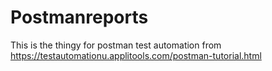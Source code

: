 ﻿# Postmanreports

This is the thingy for postman test automation from https://testautomationu.applitools.com/postman-tutorial.html
